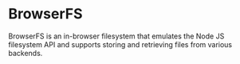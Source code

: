 BrowserFS
=========

BrowserFS is an in-browser filesystem that emulates the Node JS filesystem API and supports storing and retrieving files from various backends.